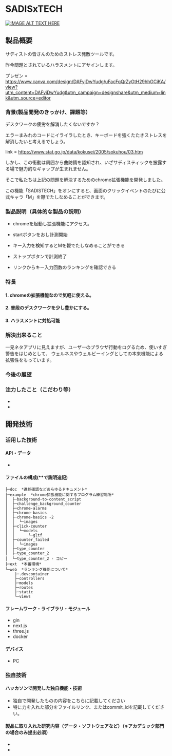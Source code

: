 # SADISxTECH

[![IMAGE ALT TEXT HERE](https://jphacks.com/wp-content/uploads/2023/07/JPHACKS2023_ogp.png)](https://www.youtube.com/watch?v=yYRQEdfGjEg)

## 製品概要

サディストの皆さんのためのストレス発散ツールです。

昨今問題とされているハラスメントにアサインします。

プレゼン = https://www.canva.com/design/DAFyjDwYudg/uFacFqQrZyGtH29hhGCiKA/view?utm_content=DAFyjDwYudg&utm_campaign=designshare&utm_medium=link&utm_source=editor

### 背景(製品開発のきっかけ、課題等）

デスクワークの疲労を解消したくないですか？

エラーまみれのコードにイライラしたとき、キーボードを強くたたきストレスを解消したいと考えるでしょう。

link = https://www.stat.go.jp/data/kokusei/2005/sokuhou/03.htm

しかし、この衝動は周囲から曲防錆を認知され、いざサディスティックを披露する場で魅力的なギャップが生まれません。

そこで私たちは上記の問題を解決するためのchrome拡張機能を開発しました。

この機能「SADISTECH」をオンにすると、画面のクリックイベントのたびに公式キャラ「M」を鞭でたしなめることができます。


### 製品説明（具体的な製品の説明）

- chromeを起動し拡張機能にアクセス。

- startボタンをおし計測開始

- キー入力を検知するとMを鞭でたしなめることができる

- ストップボタンで計測終了

- リンクからキー入力回数のランキングを確認できる


### 特長
#### 1. chromeの拡張機能なので気軽に使える。
#### 2. 普段のデスクワークを少し豊かにする。
#### 3. ハラスメントに対処可能

### 解決出来ること
一見ネタアプリに見えますが、ユーザーのブラウザ行動をログるため、使いすぎ警告をはじめとして、
ウェルネスやウェルビーイングとしての本来機能による拡張性をもっています。

### 今後の展望
### 注力したこと（こだわり等）
*
*

## 開発技術
### 活用した技術
#### API・データ
*
#### ファイルの構成(**で説明追記)
```
├─doc  *進捗確認などあらゆるドキュメント*
├─example  *chrome拡張機能に関するプログラム練習場所*
│  ├─background-to-content_script
│  ├─challenge_background_counter
│  ├─chrome-alarms
│  ├─chrome-basics
│  ├─chrome-basics -2
│  │  └─images
│  ├─click-counter
│  │  └─models
│  │      └─gltf
│  ├─counter_failed
│  │  └─images
│  ├─type_counter
│  ├─type_counter_2
│  └─type_counter_2 - コピー
├─ext  *本番環境*
└─web  *ランキング機能について*
    ├─.devcontainer
    ├─controllers
    ├─models
    ├─routes
    ├─static
    └─views
```

#### フレームワーク・ライブラリ・モジュール
- gin
- next.js
- three.js
- docker

#### デバイス
- PC

### 独自技術
#### ハッカソンで開発した独自機能・技術
* 独自で開発したものの内容をこちらに記載してください
* 特に力を入れた部分をファイルリンク、またはcommit_idを記載してください。

#### 製品に取り入れた研究内容（データ・ソフトウェアなど）（※アカデミック部門の場合のみ提出必須）
*
*
